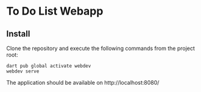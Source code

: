 # To Do List Webapp

## Install
Clone the repository and execute the following commands from the project root:

```
dart pub global activate webdev
webdev serve
```

The application should be available on http://localhost:8080/
